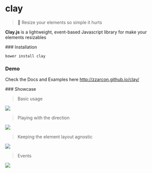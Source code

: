 <p align="center">
  <img src="http://clgonline.org/wp-content/uploads/blogger/-f6xbmp-aQ1Y/UA2nl4QQJEI/AAAAAAAAAw0/Zldu2vwGJe4/s1600/pottery-2.jpg" alt="">
</p>


# clay
> :dancer: Resize your elements so simple it hurts 

**Clay.js** is a lightweight, event-based Javascript library for make your elements resizables

### Installation

`bower install clay`

### Demo

Check the Docs and Examples here http://zzarcon.github.io/clay/

### Showcase

> Basic usage

![](https://raw.github.com/zzarcon/clay/master/demo/1.gif)

> Playing with the direction

![](https://raw.github.com/zzarcon/clay/master/demo/2.gif)

> Keeping the element layout agnostic

![](https://raw.github.com/zzarcon/clay/master/demo/3.gif)

> Events

![](https://raw.github.com/zzarcon/clay/master/demo/4.gif)